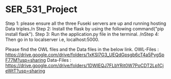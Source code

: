 # SER_531_Project

Step 1: please ensure all the three Fuseki servers are up and running hosting Data triples./n
Step 2: Install the flask by using the following command("pip install flask").
Step 3: Run the application.py file in the terminal. 
/nStep 4: Then go in to localserver i.e, localhost:5000. 

Please find the OWL files and the Data files in the below link.
OWL-Files : https://drive.google.com/drive/folders/1xKSl7G3_UEQdGpsgb6cT4a5PygSpF77M?usp=sharing
Data-Files : https://drive.google.com/drive/folders/1DWIEQJ7FLbYRit0W7PoCDT2Lp1CjeWtT?usp=sharing
